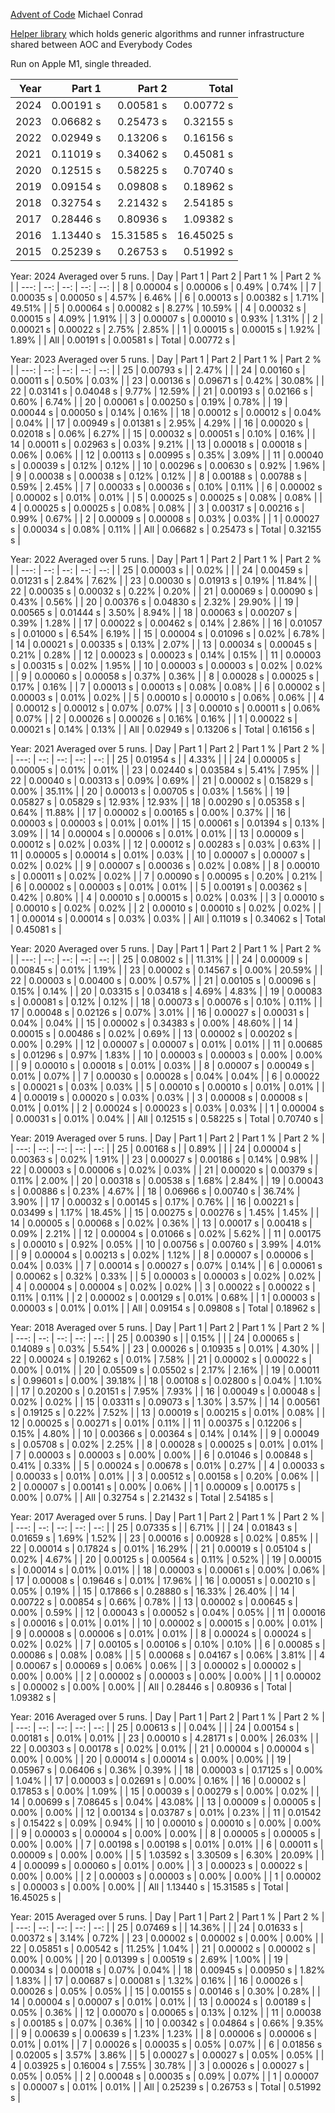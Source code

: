 [Advent of Code](https://adventofcode.com/)
Michael Conrad

[Helper library](https://github.com/mmitton/helper) which holds generic algorithms and runner
infrastructure shared between AOC and Everybody Codes

Run on Apple M1, single threaded.

| Year | Part 1 | Part 2 | Total |
| ---: | --: | --: | ---: |
| 2024 | 0.00191 s | 0.00581 s | 0.00772 s |
| 2023 | 0.06682 s | 0.25473 s | 0.32155 s |
| 2022 | 0.02949 s | 0.13206 s | 0.16156 s |
| 2021 | 0.11019 s | 0.34062 s | 0.45081 s |
| 2020 | 0.12515 s | 0.58225 s | 0.70740 s |
| 2019 | 0.09154 s | 0.09808 s | 0.18962 s |
| 2018 | 0.32754 s | 2.21432 s | 2.54185 s |
| 2017 | 0.28446 s | 0.80936 s | 1.09382 s |
| 2016 | 1.13440 s | 15.31585 s | 16.45025 s |
| 2015 | 0.25239 s | 0.26753 s | 0.51992 s |

Year: 2024  Averaged over 5 runs.
| Day | Part 1 | Part 2 | Part 1 % | Part 2 % |
| ---: | --: | --: | --: | --: |
| 8 | 0.00004 s | 0.00006 s | 0.49% | 0.74% |
| 7 | 0.00035 s | 0.00050 s | 4.57% | 6.46% |
| 6 | 0.00013 s | 0.00382 s | 1.71% | 49.51% |
| 5 | 0.00064 s | 0.00082 s | 8.27% | 10.59% |
| 4 | 0.00032 s | 0.00015 s | 4.09% | 1.91% |
| 3 | 0.00007 s | 0.00010 s | 0.93% | 1.31% |
| 2 | 0.00021 s | 0.00022 s | 2.75% | 2.85% |
| 1 | 0.00015 s | 0.00015 s | 1.92% | 1.89% |
| All | 0.00191 s | 0.00581 s | Total | 0.00772 s |

Year: 2023  Averaged over 5 runs.
| Day | Part 1 | Part 2 | Part 1 % | Part 2 % |
| ---: | --: | --: | --: | --: |
| 25 | 0.00793 s |  | 2.47% |  |
| 24 | 0.00160 s | 0.00011 s | 0.50% | 0.03% |
| 23 | 0.00136 s | 0.09671 s | 0.42% | 30.08% |
| 22 | 0.03141 s | 0.04048 s | 9.77% | 12.59% |
| 21 | 0.00193 s | 0.02166 s | 0.60% | 6.74% |
| 20 | 0.00061 s | 0.00250 s | 0.19% | 0.78% |
| 19 | 0.00044 s | 0.00050 s | 0.14% | 0.16% |
| 18 | 0.00012 s | 0.00012 s | 0.04% | 0.04% |
| 17 | 0.00949 s | 0.01381 s | 2.95% | 4.29% |
| 16 | 0.00020 s | 0.02018 s | 0.06% | 6.27% |
| 15 | 0.00032 s | 0.00051 s | 0.10% | 0.16% |
| 14 | 0.00011 s | 0.02963 s | 0.03% | 9.21% |
| 13 | 0.00018 s | 0.00018 s | 0.06% | 0.06% |
| 12 | 0.00113 s | 0.00995 s | 0.35% | 3.09% |
| 11 | 0.00040 s | 0.00039 s | 0.12% | 0.12% |
| 10 | 0.00296 s | 0.00630 s | 0.92% | 1.96% |
| 9 | 0.00038 s | 0.00038 s | 0.12% | 0.12% |
| 8 | 0.00188 s | 0.00788 s | 0.59% | 2.45% |
| 7 | 0.00033 s | 0.00036 s | 0.10% | 0.11% |
| 6 | 0.00002 s | 0.00002 s | 0.01% | 0.01% |
| 5 | 0.00025 s | 0.00025 s | 0.08% | 0.08% |
| 4 | 0.00025 s | 0.00025 s | 0.08% | 0.08% |
| 3 | 0.00317 s | 0.00216 s | 0.99% | 0.67% |
| 2 | 0.00009 s | 0.00008 s | 0.03% | 0.03% |
| 1 | 0.00027 s | 0.00034 s | 0.08% | 0.11% |
| All | 0.06682 s | 0.25473 s | Total | 0.32155 s |

Year: 2022  Averaged over 5 runs.
| Day | Part 1 | Part 2 | Part 1 % | Part 2 % |
| ---: | --: | --: | --: | --: |
| 25 | 0.00003 s |  | 0.02% |  |
| 24 | 0.00459 s | 0.01231 s | 2.84% | 7.62% |
| 23 | 0.00030 s | 0.01913 s | 0.19% | 11.84% |
| 22 | 0.00035 s | 0.00032 s | 0.22% | 0.20% |
| 21 | 0.00069 s | 0.00090 s | 0.43% | 0.56% |
| 20 | 0.00376 s | 0.04830 s | 2.32% | 29.90% |
| 19 | 0.00565 s | 0.01444 s | 3.50% | 8.94% |
| 18 | 0.00063 s | 0.00207 s | 0.39% | 1.28% |
| 17 | 0.00022 s | 0.00462 s | 0.14% | 2.86% |
| 16 | 0.01057 s | 0.01000 s | 6.54% | 6.19% |
| 15 | 0.00004 s | 0.01096 s | 0.02% | 6.78% |
| 14 | 0.00021 s | 0.00335 s | 0.13% | 2.07% |
| 13 | 0.00034 s | 0.00045 s | 0.21% | 0.28% |
| 12 | 0.00023 s | 0.00023 s | 0.14% | 0.15% |
| 11 | 0.00003 s | 0.00315 s | 0.02% | 1.95% |
| 10 | 0.00003 s | 0.00003 s | 0.02% | 0.02% |
| 9 | 0.00060 s | 0.00058 s | 0.37% | 0.36% |
| 8 | 0.00028 s | 0.00025 s | 0.17% | 0.16% |
| 7 | 0.00013 s | 0.00013 s | 0.08% | 0.08% |
| 6 | 0.00002 s | 0.00003 s | 0.01% | 0.02% |
| 5 | 0.00010 s | 0.00010 s | 0.06% | 0.06% |
| 4 | 0.00012 s | 0.00012 s | 0.07% | 0.07% |
| 3 | 0.00010 s | 0.00011 s | 0.06% | 0.07% |
| 2 | 0.00026 s | 0.00026 s | 0.16% | 0.16% |
| 1 | 0.00022 s | 0.00021 s | 0.14% | 0.13% |
| All | 0.02949 s | 0.13206 s | Total | 0.16156 s |

Year: 2021  Averaged over 5 runs.
| Day | Part 1 | Part 2 | Part 1 % | Part 2 % |
| ---: | --: | --: | --: | --: |
| 25 | 0.01954 s |  | 4.33% |  |
| 24 | 0.00005 s | 0.00005 s | 0.01% | 0.01% |
| 23 | 0.02440 s | 0.03584 s | 5.41% | 7.95% |
| 22 | 0.00040 s | 0.00313 s | 0.09% | 0.69% |
| 21 | 0.00002 s | 0.15829 s | 0.00% | 35.11% |
| 20 | 0.00013 s | 0.00705 s | 0.03% | 1.56% |
| 19 | 0.05827 s | 0.05829 s | 12.93% | 12.93% |
| 18 | 0.00290 s | 0.05358 s | 0.64% | 11.88% |
| 17 | 0.00002 s | 0.00165 s | 0.00% | 0.37% |
| 16 | 0.00003 s | 0.00003 s | 0.01% | 0.01% |
| 15 | 0.00061 s | 0.01394 s | 0.13% | 3.09% |
| 14 | 0.00004 s | 0.00006 s | 0.01% | 0.01% |
| 13 | 0.00009 s | 0.00012 s | 0.02% | 0.03% |
| 12 | 0.00012 s | 0.00283 s | 0.03% | 0.63% |
| 11 | 0.00005 s | 0.00014 s | 0.01% | 0.03% |
| 10 | 0.00007 s | 0.00007 s | 0.02% | 0.02% |
| 9 | 0.00007 s | 0.00036 s | 0.02% | 0.08% |
| 8 | 0.00010 s | 0.00011 s | 0.02% | 0.02% |
| 7 | 0.00090 s | 0.00095 s | 0.20% | 0.21% |
| 6 | 0.00002 s | 0.00003 s | 0.01% | 0.01% |
| 5 | 0.00191 s | 0.00362 s | 0.42% | 0.80% |
| 4 | 0.00010 s | 0.00015 s | 0.02% | 0.03% |
| 3 | 0.00010 s | 0.00010 s | 0.02% | 0.02% |
| 2 | 0.00010 s | 0.00010 s | 0.02% | 0.02% |
| 1 | 0.00014 s | 0.00014 s | 0.03% | 0.03% |
| All | 0.11019 s | 0.34062 s | Total | 0.45081 s |

Year: 2020  Averaged over 5 runs.
| Day | Part 1 | Part 2 | Part 1 % | Part 2 % |
| ---: | --: | --: | --: | --: |
| 25 | 0.08002 s |  | 11.31% |  |
| 24 | 0.00009 s | 0.00845 s | 0.01% | 1.19% |
| 23 | 0.00002 s | 0.14567 s | 0.00% | 20.59% |
| 22 | 0.00003 s | 0.00400 s | 0.00% | 0.57% |
| 21 | 0.00105 s | 0.00096 s | 0.15% | 0.14% |
| 20 | 0.03315 s | 0.03418 s | 4.69% | 4.83% |
| 19 | 0.00083 s | 0.00081 s | 0.12% | 0.12% |
| 18 | 0.00073 s | 0.00076 s | 0.10% | 0.11% |
| 17 | 0.00048 s | 0.02126 s | 0.07% | 3.01% |
| 16 | 0.00027 s | 0.00031 s | 0.04% | 0.04% |
| 15 | 0.00002 s | 0.34383 s | 0.00% | 48.60% |
| 14 | 0.00015 s | 0.00486 s | 0.02% | 0.69% |
| 13 | 0.00002 s | 0.00202 s | 0.00% | 0.29% |
| 12 | 0.00007 s | 0.00007 s | 0.01% | 0.01% |
| 11 | 0.00685 s | 0.01296 s | 0.97% | 1.83% |
| 10 | 0.00003 s | 0.00003 s | 0.00% | 0.00% |
| 9 | 0.00010 s | 0.00018 s | 0.01% | 0.03% |
| 8 | 0.00007 s | 0.00049 s | 0.01% | 0.07% |
| 7 | 0.00030 s | 0.00028 s | 0.04% | 0.04% |
| 6 | 0.00022 s | 0.00021 s | 0.03% | 0.03% |
| 5 | 0.00010 s | 0.00010 s | 0.01% | 0.01% |
| 4 | 0.00019 s | 0.00020 s | 0.03% | 0.03% |
| 3 | 0.00008 s | 0.00008 s | 0.01% | 0.01% |
| 2 | 0.00024 s | 0.00023 s | 0.03% | 0.03% |
| 1 | 0.00004 s | 0.00031 s | 0.01% | 0.04% |
| All | 0.12515 s | 0.58225 s | Total | 0.70740 s |

Year: 2019  Averaged over 5 runs.
| Day | Part 1 | Part 2 | Part 1 % | Part 2 % |
| ---: | --: | --: | --: | --: |
| 25 | 0.00168 s |  | 0.89% |  |
| 24 | 0.00004 s | 0.00363 s | 0.02% | 1.91% |
| 23 | 0.00027 s | 0.00186 s | 0.14% | 0.98% |
| 22 | 0.00003 s | 0.00006 s | 0.02% | 0.03% |
| 21 | 0.00020 s | 0.00379 s | 0.11% | 2.00% |
| 20 | 0.00318 s | 0.00538 s | 1.68% | 2.84% |
| 19 | 0.00043 s | 0.00886 s | 0.23% | 4.67% |
| 18 | 0.06966 s | 0.00740 s | 36.74% | 3.90% |
| 17 | 0.00032 s | 0.00145 s | 0.17% | 0.76% |
| 16 | 0.00221 s | 0.03499 s | 1.17% | 18.45% |
| 15 | 0.00275 s | 0.00276 s | 1.45% | 1.45% |
| 14 | 0.00005 s | 0.00068 s | 0.02% | 0.36% |
| 13 | 0.00017 s | 0.00418 s | 0.09% | 2.21% |
| 12 | 0.00004 s | 0.01066 s | 0.02% | 5.62% |
| 11 | 0.00175 s | 0.00010 s | 0.92% | 0.05% |
| 10 | 0.00756 s | 0.00760 s | 3.99% | 4.01% |
| 9 | 0.00004 s | 0.00213 s | 0.02% | 1.12% |
| 8 | 0.00007 s | 0.00006 s | 0.04% | 0.03% |
| 7 | 0.00014 s | 0.00027 s | 0.07% | 0.14% |
| 6 | 0.00061 s | 0.00062 s | 0.32% | 0.33% |
| 5 | 0.00003 s | 0.00003 s | 0.02% | 0.02% |
| 4 | 0.00004 s | 0.00004 s | 0.02% | 0.02% |
| 3 | 0.00022 s | 0.00022 s | 0.11% | 0.11% |
| 2 | 0.00002 s | 0.00129 s | 0.01% | 0.68% |
| 1 | 0.00003 s | 0.00003 s | 0.01% | 0.01% |
| All | 0.09154 s | 0.09808 s | Total | 0.18962 s |

Year: 2018  Averaged over 5 runs.
| Day | Part 1 | Part 2 | Part 1 % | Part 2 % |
| ---: | --: | --: | --: | --: |
| 25 | 0.00390 s |  | 0.15% |  |
| 24 | 0.00065 s | 0.14089 s | 0.03% | 5.54% |
| 23 | 0.00026 s | 0.10935 s | 0.01% | 4.30% |
| 22 | 0.00024 s | 0.19262 s | 0.01% | 7.58% |
| 21 | 0.00002 s | 0.00022 s | 0.00% | 0.01% |
| 20 | 0.05509 s | 0.05502 s | 2.17% | 2.16% |
| 19 | 0.00011 s | 0.99601 s | 0.00% | 39.18% |
| 18 | 0.00108 s | 0.02800 s | 0.04% | 1.10% |
| 17 | 0.20200 s | 0.20151 s | 7.95% | 7.93% |
| 16 | 0.00049 s | 0.00048 s | 0.02% | 0.02% |
| 15 | 0.03311 s | 0.09073 s | 1.30% | 3.57% |
| 14 | 0.00561 s | 0.19125 s | 0.22% | 7.52% |
| 13 | 0.00019 s | 0.00215 s | 0.01% | 0.08% |
| 12 | 0.00025 s | 0.00271 s | 0.01% | 0.11% |
| 11 | 0.00375 s | 0.12206 s | 0.15% | 4.80% |
| 10 | 0.00366 s | 0.00364 s | 0.14% | 0.14% |
| 9 | 0.00049 s | 0.05708 s | 0.02% | 2.25% |
| 8 | 0.00028 s | 0.00025 s | 0.01% | 0.01% |
| 7 | 0.00003 s | 0.00003 s | 0.00% | 0.00% |
| 6 | 0.01046 s | 0.00848 s | 0.41% | 0.33% |
| 5 | 0.00024 s | 0.00678 s | 0.01% | 0.27% |
| 4 | 0.00033 s | 0.00033 s | 0.01% | 0.01% |
| 3 | 0.00512 s | 0.00158 s | 0.20% | 0.06% |
| 2 | 0.00007 s | 0.00141 s | 0.00% | 0.06% |
| 1 | 0.00009 s | 0.00175 s | 0.00% | 0.07% |
| All | 0.32754 s | 2.21432 s | Total | 2.54185 s |

Year: 2017  Averaged over 5 runs.
| Day | Part 1 | Part 2 | Part 1 % | Part 2 % |
| ---: | --: | --: | --: | --: |
| 25 | 0.07335 s |  | 6.71% |  |
| 24 | 0.01843 s | 0.01659 s | 1.69% | 1.52% |
| 23 | 0.00016 s | 0.00928 s | 0.02% | 0.85% |
| 22 | 0.00014 s | 0.17824 s | 0.01% | 16.29% |
| 21 | 0.00019 s | 0.05104 s | 0.02% | 4.67% |
| 20 | 0.00125 s | 0.00564 s | 0.11% | 0.52% |
| 19 | 0.00015 s | 0.00014 s | 0.01% | 0.01% |
| 18 | 0.00003 s | 0.00061 s | 0.00% | 0.06% |
| 17 | 0.00008 s | 0.19646 s | 0.01% | 17.96% |
| 16 | 0.00051 s | 0.00210 s | 0.05% | 0.19% |
| 15 | 0.17866 s | 0.28880 s | 16.33% | 26.40% |
| 14 | 0.00722 s | 0.00854 s | 0.66% | 0.78% |
| 13 | 0.00002 s | 0.00645 s | 0.00% | 0.59% |
| 12 | 0.00043 s | 0.00052 s | 0.04% | 0.05% |
| 11 | 0.00016 s | 0.00016 s | 0.01% | 0.01% |
| 10 | 0.00002 s | 0.00015 s | 0.00% | 0.01% |
| 9 | 0.00008 s | 0.00006 s | 0.01% | 0.01% |
| 8 | 0.00024 s | 0.00024 s | 0.02% | 0.02% |
| 7 | 0.00105 s | 0.00106 s | 0.10% | 0.10% |
| 6 | 0.00085 s | 0.00086 s | 0.08% | 0.08% |
| 5 | 0.00068 s | 0.04167 s | 0.06% | 3.81% |
| 4 | 0.00067 s | 0.00069 s | 0.06% | 0.06% |
| 3 | 0.00002 s | 0.00002 s | 0.00% | 0.00% |
| 2 | 0.00002 s | 0.00003 s | 0.00% | 0.00% |
| 1 | 0.00002 s | 0.00002 s | 0.00% | 0.00% |
| All | 0.28446 s | 0.80936 s | Total | 1.09382 s |

Year: 2016  Averaged over 5 runs.
| Day | Part 1 | Part 2 | Part 1 % | Part 2 % |
| ---: | --: | --: | --: | --: |
| 25 | 0.00613 s |  | 0.04% |  |
| 24 | 0.00154 s | 0.00181 s | 0.01% | 0.01% |
| 23 | 0.00010 s | 4.28171 s | 0.00% | 26.03% |
| 22 | 0.00303 s | 0.00178 s | 0.02% | 0.01% |
| 21 | 0.00004 s | 0.00004 s | 0.00% | 0.00% |
| 20 | 0.00014 s | 0.00014 s | 0.00% | 0.00% |
| 19 | 0.05967 s | 0.06406 s | 0.36% | 0.39% |
| 18 | 0.00003 s | 0.17125 s | 0.00% | 1.04% |
| 17 | 0.00003 s | 0.02691 s | 0.00% | 0.16% |
| 16 | 0.00002 s | 0.17853 s | 0.00% | 1.09% |
| 15 | 0.00039 s | 0.00279 s | 0.00% | 0.02% |
| 14 | 0.00699 s | 7.08645 s | 0.04% | 43.08% |
| 13 | 0.00009 s | 0.00005 s | 0.00% | 0.00% |
| 12 | 0.00134 s | 0.03787 s | 0.01% | 0.23% |
| 11 | 0.01542 s | 0.15422 s | 0.09% | 0.94% |
| 10 | 0.00010 s | 0.00010 s | 0.00% | 0.00% |
| 9 | 0.00003 s | 0.00004 s | 0.00% | 0.00% |
| 8 | 0.00005 s | 0.00005 s | 0.00% | 0.00% |
| 7 | 0.00198 s | 0.00198 s | 0.01% | 0.01% |
| 6 | 0.00011 s | 0.00009 s | 0.00% | 0.00% |
| 5 | 1.03592 s | 3.30509 s | 6.30% | 20.09% |
| 4 | 0.00099 s | 0.00060 s | 0.01% | 0.00% |
| 3 | 0.00023 s | 0.00022 s | 0.00% | 0.00% |
| 2 | 0.00003 s | 0.00003 s | 0.00% | 0.00% |
| 1 | 0.00002 s | 0.00003 s | 0.00% | 0.00% |
| All | 1.13440 s | 15.31585 s | Total | 16.45025 s |

Year: 2015  Averaged over 5 runs.
| Day | Part 1 | Part 2 | Part 1 % | Part 2 % |
| ---: | --: | --: | --: | --: |
| 25 | 0.07469 s |  | 14.36% |  |
| 24 | 0.01633 s | 0.00372 s | 3.14% | 0.72% |
| 23 | 0.00002 s | 0.00002 s | 0.00% | 0.00% |
| 22 | 0.05851 s | 0.00542 s | 11.25% | 1.04% |
| 21 | 0.00002 s | 0.00002 s | 0.00% | 0.00% |
| 20 | 0.01399 s | 0.00519 s | 2.69% | 1.00% |
| 19 | 0.00034 s | 0.00018 s | 0.07% | 0.04% |
| 18 | 0.00945 s | 0.00950 s | 1.82% | 1.83% |
| 17 | 0.00687 s | 0.00081 s | 1.32% | 0.16% |
| 16 | 0.00026 s | 0.00026 s | 0.05% | 0.05% |
| 15 | 0.00155 s | 0.00146 s | 0.30% | 0.28% |
| 14 | 0.00004 s | 0.00007 s | 0.01% | 0.01% |
| 13 | 0.00024 s | 0.00189 s | 0.05% | 0.36% |
| 12 | 0.00070 s | 0.00065 s | 0.13% | 0.12% |
| 11 | 0.00038 s | 0.00185 s | 0.07% | 0.36% |
| 10 | 0.00342 s | 0.04864 s | 0.66% | 9.35% |
| 9 | 0.00639 s | 0.00639 s | 1.23% | 1.23% |
| 8 | 0.00006 s | 0.00006 s | 0.01% | 0.01% |
| 7 | 0.00026 s | 0.00035 s | 0.05% | 0.07% |
| 6 | 0.01856 s | 0.02005 s | 3.57% | 3.86% |
| 5 | 0.00027 s | 0.00027 s | 0.05% | 0.05% |
| 4 | 0.03925 s | 0.16004 s | 7.55% | 30.78% |
| 3 | 0.00026 s | 0.00027 s | 0.05% | 0.05% |
| 2 | 0.00048 s | 0.00035 s | 0.09% | 0.07% |
| 1 | 0.00007 s | 0.00007 s | 0.01% | 0.01% |
| All | 0.25239 s | 0.26753 s | Total | 0.51992 s |


